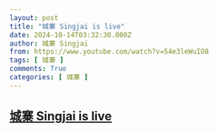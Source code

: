 ```yaml
---
layout: post
title: "城寨 Singjai is live"
date: 2024-10-14T03:32:30.000Z
author: 城寨 Singjai
from: https://www.youtube.com/watch?v=54e3leWuIO8
tags: [ 城寨 ]
comments: True
categories: [ 城寨 ]
---
```

<!--1728876750000-->
[城寨 Singjai is live](https://www.youtube.com/watch?v=54e3leWuIO8)
------

<div>

</div>
